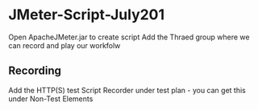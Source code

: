 # JMeter-Script-July201
Open ApacheJMeter.jar to create script
Add the Thraed group where we can record and play our workfolw

## Recording
Add the HTTP(S) test Script Recorder under test plan - you can get this under Non-Test Elements 
